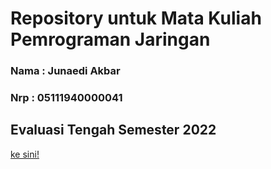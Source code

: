 # Repository untuk Mata Kuliah Pemrograman Jaringan
### Nama : Junaedi Akbar 
### Nrp : 05111940000041

## Evaluasi Tengah Semester 2022
<a href="https://github.com/junaediakbar/progjar-d/tree/ets"> ke sini!</a>
